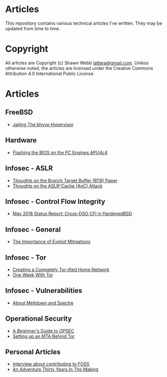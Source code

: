 Articles
========

This repository contains various technical articles I've written. They
may be updated from time to time.

Copyright
=========

All articles are Copyright (c) Shawn Webb <lattera@gmail.com>. Unless
otherwise noted, the articles are licensed under the Creative Commons
Attribution 4.0 International Public License.

Articles
========

FreeBSD
-------

* [Jailing The bhyve Hypervisor](https://github.com/lattera/articles/blob/master/freebsd/2018-10-27_jailed_bhyve/article.md)

Hardware
--------

* [Flashing the BIOS on the PC Engines APU4c4](https://github.com/lattera/articles/blob/master/hardware/apu/2019-02-05_flashing_bios/article.md)

Infosec - ASLR
--------------

* [Thoughts on the Branch Target Buffer (BTB) Paper](https://github.com/lattera/articles/blob/master/infosec/Exploit%20Mitigations/ASLR/2016-10-19_btb/article.md)
* [Thoughts on the ASLR^Cache (AnC) Attack](https://github.com/lattera/articles/blob/master/infosec/Exploit%20Mitigations/ASLR/2017-02-15_anc/article.md)

Infosec - Control Flow Integrity
--------------------------------

* [May 2018 Status Report: Cross-DSO CFI in HardenedBSD](https://github.com/lattera/articles/blob/master/hardenedbsd/2018-05-26_cross-dso-cfi/article.md)

Infosec - General
-----------------

* [The Importance of Exploit Mitigations](https://github.com/lattera/articles/blob/master/infosec/Exploit%20Mitigations/General/2017-03-21-importance/article.md)

Infosec - Tor
-------------

* [Creating a Competely Tor-ified Home Network](https://github.com/lattera/articles/blob/master/infosec/tor/2017-01-14_torified_home/article.md)
* [One Week With Tor](https://github.com/lattera/articles/blob/master/infosec/tor/2017-08-28_week_with_tor/article.md)

Infosec - Vulnerabilities
-------------------------

* [About Meltdown and Spectre](https://github.com/lattera/articles/blob/master/infosec/Vulnerabilities/2018-01-05_Meltdown_Spectre/article.md)

Operational Security
--------------------

* [A Beginner's Guide to OPSEC](https://github.com/lattera/articles/blob/master/opsec/2018-02-23_good-opsec/article.md)
* [Setting up an MTA Behind Tor](https://github.com/lattera/articles/blob/master/opsec/2018-05-08_torified_mta/article.md)

Personal Articles
-----------------

* [Interview about contributing to FOSS](https://github.com/lattera/articles/blob/master/personal/2019-04-05-interview/article.md)
* [An Adventure Thirty Years In The Making](https://github.com/lattera/articles/blob/master/personal/2019-06-18_dog_adventure/article.md)
